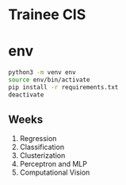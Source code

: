 # Trainee CIS

# env

```bash
python3 -m venv env
source env/bin/activate
pip install -r requirements.txt
deactivate
```

## Weeks
1. Regression
2. Classification
3. Clusterization
4. Perceptron and MLP 
5. Computational Vision